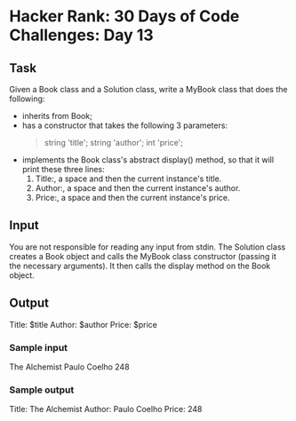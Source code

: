 # Hacker Rank: 30 Days of Code Challenges: Day 13

## Task

Given a Book class and a Solution class, write a MyBook class that does the following:

- inherits from Book;
- has a constructor that takes the following 3 parameters:
  > string 'title';
  > string 'author';
  > int 'price';
- implements the Book class's abstract display() method, so that it will print these three lines:
  1. Title:, a space and then the current instance's title.
  2. Author:, a space and then the current instance's author.
  3. Price:, a space and then the current instance's price.

## Input

You are not responsible for reading any input from stdin. The Solution class creates a Book object and calls the MyBook class constructor (passing it the necessary arguments). It then calls the display method on the Book object.

## Output

Title: $title
Author: $author
Price: $price

### Sample input

The Alchemist
Paulo Coelho
248

### Sample output

Title: The Alchemist
Author: Paulo Coelho
Price: 248
